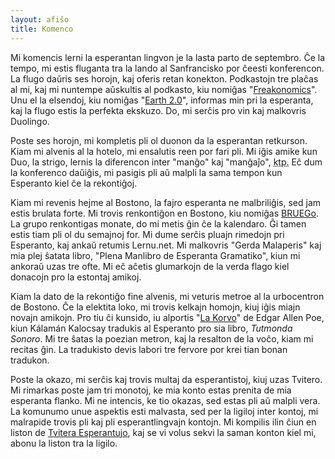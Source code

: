 ```yaml
---
layout: afiŝo
title: Komenco
---
```


Mi komencis lerni la esperantan lingvon je la lasta parto de septembro. Ĉe la
tempo, mi estis fluganta tra la lando al Sanfrancisko por ĉeesti konferencon.
La flugo daŭris ses horojn, kaj oferis retan konekton. Podkastojn tre plaĉas
al mi, kaj mi nuntempe aŭskultis al podkasto, kiu nomiĝas
"[Freakonomics][]". Unu el la elsendoj, kiu nomiĝas "[Earth 2.0][]", informas
min pri la esperanta, kaj la flugo estis la perfekta ekskuzo. Do, mi serĉis
pro vin kaj malkovris Duolingo.

Poste ses horojn, mi kompletis pli ol duonon da la esperantan retkurson. Kiam
mi alvenis al la hotelo, mi ensalutis reen por fari pli. Mi iĝis amike kun
Duo, la strigo, lernis la diferencon inter "manĝo" kaj "manĝaĵo", <abbr
title="kaj tiel plu">ktp.</abbr> Eĉ dum la konferenco daŭiĝis, mi pasigis pli
aŭ malpli la sama tempon kun Esperanto kiel ĉe la rekontiĝoj.

Kiam mi revenis hejme al Bostono, la fajro esperanta ne malbriliĝis, sed jam
estis brulata forte. Mi trovis renkontiĝon en Bostono, kiu nomiĝas [BRUEGo][].
La grupo renkontigas monate, do mi metis ĝin ĉe la kalendaro. Ĝi tamen estis
tiam pli ol du semajnoj for. Mi dume serĉis pluajn
rimedojn pri Esperanto, kaj ankaŭ retumis Lernu.net. Mi malkovris "Gerda
Malaperis" kaj mia plej ŝatata libro, "Plena Manlibro de Esperanta Gramatiko",
kiun mi ankoraŭ uzas tre ofte. Mi eĉ aĉetis glumarkojn de la verda flago kiel
donacojn pro la estontaj amikoj.

Kiam la dato de la rekontiĝo fine alvenis, mi veturis metroe al la urbocentron
de Bostono. Ĉe la elektita loko, mi trovis kelkajn homojn, kiuj iĝis miajn
novajn amikojn. Pro tiu ĉi kunsido, iu alportis "[La Korvo][]" de Edgar Allen
Poe, kiun Kálamán Kalocsay tradukis al Esperanto pro sia libro, _Tutmonda
Sonoro_. Mi tre ŝatas la poezian metron, kaj la resalton de la voĉo, kiam mi
recitas ĝin. La tradukisto devis labori tre fervore por krei tian bonan
tradukon.

Poste la okazo, mi serĉis kaj trovis multaj da esperantistoj, kiuj uzas
Tvitero. Mi rimarkas poste jam tri monotoj, ke mia konto estas prenita de mia
esperanta flanko. Mi ne intencis, ke tio okazas, sed estas pli aŭ malpli vera.
La komunumo unue aspektis esti malvasta, sed per la ligiloj inter kontoj, mi
malrapide trovis pli kaj pli esperantlingvajn kontojn. Mi kompilis ilin ĉiun
en liston de [Tvitera Esperantujo][], kaj se vi volus sekvi la saman konton
kiel mi, abonu la liston tra la ligilo.

  [Freakonomics]: http://freakonomics.com/
  [Earth 2.0]: http://freakonomics.com/podcast/best-universal-language/
  [BRUEGo]: http://www.bostonesperanto.org/
  [La Korvo]: http://literaturo.org/HARLOW-Don/Esperanto/Literaturo/Poezio/Korvo.html#kalocsay
  [Tvitera Esperantujo]: https://twitter.com/neoeinstein/lists/tvitera-esperantujo